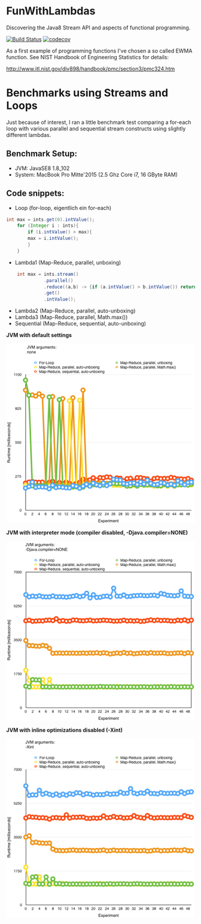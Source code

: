 # FunWithLambdas
Discovering the Java8 Stream API and aspects of functional programming.

[![Build Status](https://travis-ci.org/Oliver-Loeffler/BootstrapPrefs.svg?branch=master)](https://travis-ci.org/Oliver-Loeffler/FunWithLambdas) [![codecov](https://codecov.io/gh/Oliver-Loeffler/BootstrapPrefs/branch/master/graph/badge.svg)](https://codecov.io/gh/Oliver-Loeffler/FunWithLambdas)  

As a first example of programming functions I've chosen a so called EWMA function.
See NIST Handbook of Engineering Statistics for details:

http://www.itl.nist.gov/div898/handbook/pmc/section3/pmc324.htm

# Benchmarks using Streams and Loops

Just because of interest, I ran a little benchmark test comparing a for-each loop with various parallel and sequential stream constructs using slightly different lambdas. 

## Benchmark Setup:
* JVM: JavaSE8 1.8_102
* System: MacBook Pro Mitte'2015 (2.5 Ghz Core i7, 16 GByte RAM)

## Code snippets:
* Loop (for-loop, eigentlich ein for-each)
```java
int max = ints.get(0).intValue();
	for (Integer i : ints){
	    if (i.intValue() > max){
		max = i.intValue();
	    }
	}
```

* Lambda1 (Map-Reduce, parallel, unboxing)
```java
	int max = ints.stream()
		      .parallel()
		      .reduce((a,b) -> {if (a.intValue() > b.intValue()) return a; else return b;})
		      .get()
		      .intValue();

```

* Lambda2 (Map-Reduce, parallel, auto-unboxing)
* Lambda3 (Map-Reduce, parallel, Math.max())
* Sequential (Map-Reduce, sequential, auto-unboxing)
	

**JVM with default settings**

![JVM with default settings started out of Eclipse](https://github.com/Oliver-Loeffler/FunWithLambdas/blob/master/pages/BenchmarkDefaultJvm.png)


**JVM with interpreter mode (compiler disabled, -Djava.compiler=NONE)**

![JVM with default settings started out of Eclipse](https://github.com/Oliver-Loeffler/FunWithLambdas/blob/master/pages/BenchmarksInterpretedJvm.png)


**JVM with inline optimizations disabled (-Xint)**

![JVM with default settings started out of Eclipse](https://github.com/Oliver-Loeffler/FunWithLambdas/blob/master/pages/BenchmarkNoOptsJvm.png)
